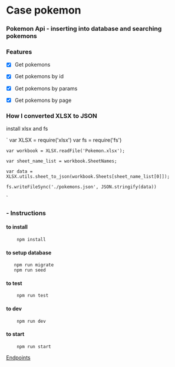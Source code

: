 # Case pokemon

### Pokemon Api - inserting into database and searching pokemons

### Features

- [x] Get pokemons
- [x] Get pokemons by id
- [x] Get pokemons by params
- [x] Get pokemons by page


### How I converted XLSX to JSON

install xlsx and fs

`
    var XLSX = require('xlsx')
    var fs = require('fs')

    var workbook = XLSX.readFile('Pokemon.xlsx');

    var sheet_name_list = workbook.SheetNames;

    var data = XLSX.utils.sheet_to_json(workbook.Sheets[sheet_name_list[0]]);

    fs.writeFileSync('./pokemons.json', JSON.stringify(data))

`

### - Instructions

#### to install
```
    npm install
```
#### to setup database
```
   npm run migrate
   npm run seed
```
#### to test
```
    npm run test
```
#### to dev
```
    npm run dev
```
#### to start
```
    npm run start
```


[Endpoints](https://documenter.getpostman.com/view/14922046/UVC3kTQV)
